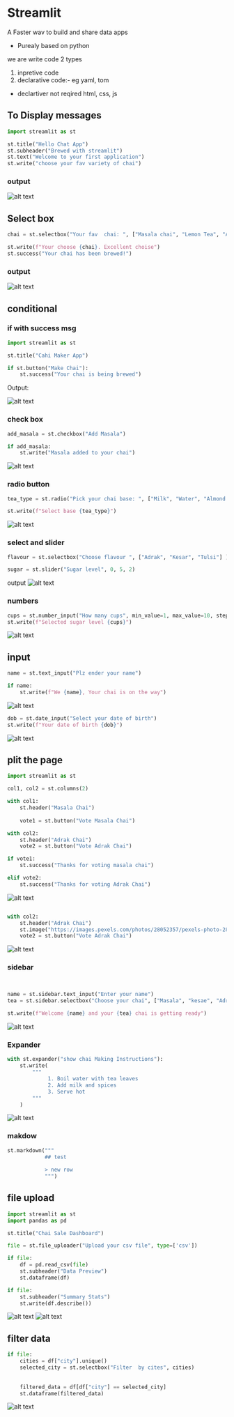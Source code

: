 # Streamlit

A Faster wav to build and share data apps

- Purealy based on python

we are write code 2 types

1. inpretive code
2. declarative code:- eg yaml, tom

- declartiver not reqired html, css, js

## To Display messages

```py
import streamlit as st

st.title("Hello Chat App")
st.subheader("Brewed with streamlit")
st.text("Welcome to your first application")
st.write("choose your fav variety of chai")
```

### output

![alt text](img/1.png)

## Select box

```py
chai = st.selectbox("Your fav  chai: ", ["Masala chai", "Lemon Tea", "Adrak chai", "kesar Chai"])

st.write(f"Your choose {chai}. Excellent choise")
st.success("Your chai has been brewed!")
```

### output

![alt text](img/image.png)

## conditional

### if with success msg

```py
import streamlit as st

st.title("Cahi Maker App")

if st.button("Make Chai"):
    st.success("Your chai is being brewed")
```

Output:

![alt text](img/image-1.png)

### check box

```py
add_masala = st.checkbox("Add Masala")

if add_masala:
    st.write("Masala added to your chai")
```

![alt text](img/image-2.png)

### radio button

```py
tea_type = st.radio("Pick your chai base: ", ["Milk", "Water", "Almond Milk"])

st.write(f"Select base {tea_type}")
```

![alt text](img/image-3.png)

### select and slider

```py
flavour = st.selectbox("Choose flavour ", ["Adrak", "Kesar", "Tulsi"] )

sugar = st.slider("Sugar level", 0, 5, 2)
```

output
![alt text](img/image-4.png)

### numbers

```py
cups = st.number_input("How many cups", min_value=1, max_value=10, step=2)
st.write(f"Selected sugar level {cups}")
```

![alt text](img/image-5.png)

## input

```py
name = st.text_input("Plz ender your name")

if name:
    st.write(f"We {name}, Your chai is on the way")
```

![alt text](img/image-6.png)

```py
dob = st.date_input("Select your date of birth")
st.write(f"Your date of birth {dob}")
```

![alt text](img/image-7.png)

## plit the page

```py
import streamlit as st

col1, col2 = st.columns(2)

with col1:
    st.header("Masala Chai")
    
    vote1 = st.button("Vote Masala Chai")

with col2:
    st.header("Adrak Chai")
    vote2 = st.button("Vote Adrak Chai")

if vote1:
    st.success("Thanks for voting masala chai")

elif vote2:
    st.success("Thanks for voting Adrak Chai")
```

![alt text](img/image-8.png)

```py

with col2:
    st.header("Adrak Chai")
    st.image("https://images.pexels.com/photos/28052357/pexels-photo-28052357.jpeg", width=200)
    vote2 = st.button("Vote Adrak Chai")

```

![alt text](img/image-9.png)

### sidebar

```py
    

name = st.sidebar.text_input("Enter your name")
tea = st.sidebar.selectbox("Choose your chai", ["Masala", "kesae", "Adrak"])

st.write(f"Welcome {name} and your {tea} chai is getting ready")

```

![alt text](img/image-10.png)

### Expander

```py
with st.expander("show chai Making Instructions"):
    st.write(
        """
             1. Boil water with tea leaves
             2. Add milk and spices
             3. Serve hot
        """
    )
```

![alt text](img/image-11.png)

### makdow

```py
st.markdown("""
            ## test
            
            > new row
            """)
```

## file upload

```py
import streamlit as st
import pandas as pd

st.title("Chai Sale Dashboard")

file = st.file_uploader("Upload your csv file", type=['csv'])

if file:
    df = pd.read_csv(file)
    st.subheader("Data Preview")
    st.dataframe(df)

if file:
    st.subheader("Summary Stats")
    st.write(df.describe())
```

![alt text](img/image-12.png)
![alt text](img/image-13.png)

## filter data

```py
if file:
    cities = df["city"].unique()
    selected_city = st.selectbox("Filter  by cites", cities)
    
    
    filtered_data = df[df["city"] == selected_city]
    st.dataframe(filtered_data)

```

![alt text](img/image-14.png)
